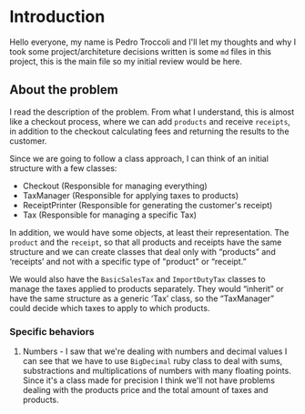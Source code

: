 # Introduction

Hello everyone, my name is Pedro Troccoli and I'll let my thoughts and why I took some project/architeture decisions written is some `md` files in this project,
this is the main file so my initial review would be here.


## About the problem

I read the description of the problem. From what I understand, this is almost like a checkout process, where we can add `products` and receive `receipts`, 
in addition to the checkout calculating fees and returning the results to the customer.

Since we are going to follow a class approach, I can think of an initial structure with a few classes:

- Checkout (Responsible for managing everything)
- TaxManager (Responsible for applying taxes to products)
- ReceiptPrinter (Responsible for generating the customer's receipt)
- Tax (Responsible for managing a specific Tax)

In addition, we would have some objects, at least their representation. The `product` and the `receipt`, so that all products and receipts have the same 
structure and we can create classes that deal only with “products” and ‘receipts’ and not with a specific type of "product" or “receipt.”

We would also have the `BasicSalesTax` and `ImportDutyTax` classes to manage the taxes applied to products separately. They would “inherit” or have the same structure 
as a generic ‘Tax’ class, so the “TaxManager” could decide which taxes to apply to which products.

### Specific behaviors

1. Numbers - I saw that we're dealing with numbers and decimal values I can see that we have to use `BigDecimal` ruby class to deal with sums, substractions and multiplications of numbers
with many floating points. Since it's a class made for precision I think we'll not have problems dealing with the products price and the total amount of taxes and products.
